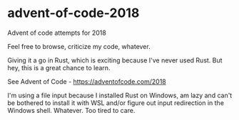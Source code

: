 # advent-of-code-2018
Advent of code attempts for 2018

Feel free to browse, criticize my code, whatever.

Giving it a go in Rust, which is exciting because I've never used Rust. But hey, this is a great chance to learn.

See Advent of Code - https://adventofcode.com/2018

I'm using a file input because I installed Rust on Windows, am lazy and can't be bothered to install it with WSL and/or figure out input redirection in the Windows shell. Whatever. Too tired to care.